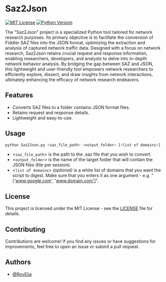
# Saz2Json

[![MIT License](https://img.shields.io/badge/License-MIT-yellow.svg)](https://choosealicense.com/licenses/mit/)
[![Python Version](https://img.shields.io/badge/Python-3.x-blue.svg)](https://www.python.org/downloads/)

The "Saz2Json" project is a specialized Python tool tailored for network research purposes. Its primary objective is to facilitate the conversion of Fiddler SAZ files into the JSON format, optimizing the extraction and analysis of captured network traffic data. Designed with a focus on network research, Saz2Json retains crucial request and response information, enabling researchers, developers, and analysts to delve into in-depth network behavior analysis. By bridging the gap between SAZ and JSON, this lightweight and user-friendly tool empowers network researchers to efficiently explore, dissect, and draw insights from network interactions, ultimately enhancing the efficacy of network research endeavors.

## Features

- Converts SAZ files to a folder contains JSON format files.
- Retains request and response details.
- Lightweight and easy-to-use.

## Usage

```bash
python Saz2Json.py <saz_file_path> <output_folder> [<list of domains>]
```

- <`saz_file_path`> is the path to the .saz file that you wish to convert.
- <`output_folder`> is the name of the target folder that will contain the JSON files (file per session).
- <`list of domains`> _(optional)_ is a white list of domains that you want the script to digest. Make sure that you enters it as one argument - e.g. "['www.google.com', 'www.domain.com']".

## License

This project is licensed under the MIT License - see the [LICENSE](https://choosealicense.com/licenses/mit/) file for details.

## Contributing

Contributions are welcome! If you find any issues or have suggestions for improvements, feel free to open an issue or submit a pull request.

## Authors

- [@RoyElia](https://www.linkedin.com/in/roy-elia/)


